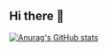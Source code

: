 ## Hi there 👋

[![Anurag's GitHub stats](https://github-readme-stats.vercel.app/api?username=Josemiliowo)](https://github.com/Josemiliowo)
